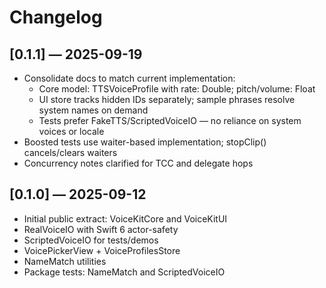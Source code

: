 # Changelog

## [0.1.1] — 2025-09-19
- Consolidate docs to match current implementation:
  - Core model: TTSVoiceProfile with rate: Double; pitch/volume: Float
  - UI store tracks hidden IDs separately; sample phrases resolve system names on demand
  - Tests prefer FakeTTS/ScriptedVoiceIO — no reliance on system voices or locale
- Boosted tests use waiter-based implementation; stopClip() cancels/clears waiters
- Concurrency notes clarified for TCC and delegate hops

## [0.1.0] — 2025-09-12
- Initial public extract: VoiceKitCore and VoiceKitUI
- RealVoiceIO with Swift 6 actor-safety
- ScriptedVoiceIO for tests/demos
- VoicePickerView + VoiceProfilesStore
- NameMatch utilities
- Package tests: NameMatch and ScriptedVoiceIO
